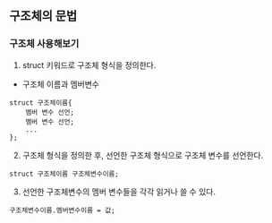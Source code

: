 ## 구조체의 문법

### 구조체 사용해보기
1. struct 키워드로 구조체 형식을 정의한다.
- 구조체 이름과 멤버변수

~~~
struct 구조체이름{
    멤버 변수 선언;
    멤버 변수 선언;
    ...
};
~~~
2. 구조체 형식을 정의한 후, 선언한 구조체 형식으로 구조체 변수를 선언한다.
~~~
struct 구조체이름 구조체변수이름;
~~~

3. 선언한 구조체변수의 멤버 변수들을 각각 읽거나 쓸 수 있다.
~~~
구조체변수이름.멤버변수이름 = 값;
~~~